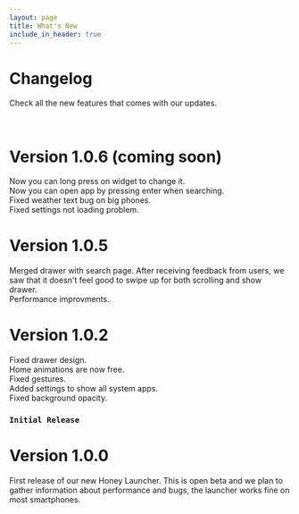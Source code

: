 ```yaml
---
layout: page
title: What's New
include_in_header: true
---
```


# Changelog
Check all the new features that comes with our updates. 

<br>

# **Version 1.0.6 (coming soon)**
Now you can long press on widget to change it. <br>
Now you can open app by pressing enter when searching. <br>
Fixed weather text bug on big phones. <br>
Fixed settings not loading problem.



# **Version 1.0.5**
Merged drawer with search page. After receiving feedback from users, we saw that it doesn't feel good to swipe up for both scrolling and show drawer. <br>
Performance improvments.


# **Version 1.0.2**
Fixed drawer design. <br>
Home animations are now free.<br>
Fixed gestures.<br>
Added settings to show all system apps.<br>
Fixed background opacity.<br>


### `Initial Release`
# **Version 1.0.0**
First release of our new Honey Launcher. This is open beta and we plan to gather information about performance and bugs, the launcher works fine on most smartphones.


<br>
